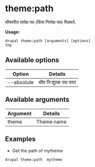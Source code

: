 # theme:path
थीमवरील सापेक्ष पथ (किंवा निरपेक्ष पथ) मिळवते.

**Usage:**
```
drupal theme:path [arguments] [options]
thp
```

## Available options
Option | Details
-------|-------------
--absolute | थीम नि:शुल्क पथ परत

## Available arguments
Argument | Details
---------|-------------
theme | Theme name

## Examples
* Get the path of mytheme
```
drupal theme:path  mytheme
```
